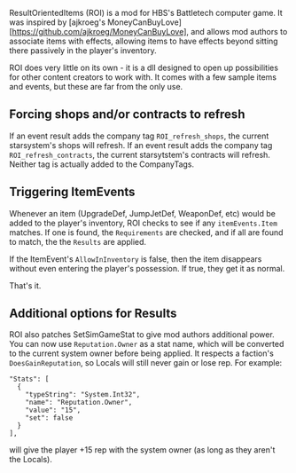 ResultOrientedItems (ROI) is a mod for HBS's Battletech computer game. It was inspired by [ajkroeg's MoneyCanBuyLove][https://github.com/ajkroeg/MoneyCanBuyLove], and allows mod authors to associate items with effects, allowing items to have effects beyond sitting there passively in the player's inventory.

ROI does very little on its own - it is a dll designed to open up possibilities for other content creators to work with. It comes with a few sample items and events, but these are far from the only use.

## Forcing shops and/or contracts to refresh

If an event result adds the company tag `ROI_refresh_shops`, the current starsystem's shops will refresh. If an event result adds the company tag `ROI_refresh_contracts`, the current starsytstem's contracts will refresh. Neither tag is actually added to the CompanyTags.

## Triggering ItemEvents
Whenever an item (UpgradeDef, JumpJetDef, WeaponDef, etc) would be added to the player's inventory, ROI checks to see if any `itemEvents.Item` matches. If one is found, the `Requirements` are checked, and if all are found to match, the the `Results` are applied.

If the ItemEvent's `AllowInInventory` is false, then the item disappears without even entering the player's possession. If true, they get it as normal.

That's it.

## Additional options for Results
ROI also patches SetSimGameStat to give mod authors additional power. You can now use `Reputation.Owner` as a stat name, which will be converted to the current system owner before being applied. It respects a faction's `DoesGainReputation`, so Locals will still never gain or lose rep. For example:
```
"Stats": [
  {
    "typeString": "System.Int32",
    "name": "Reputation.Owner",
    "value": "15",
    "set": false
  }
],
```
will give the player +15 rep with the system owner (as long as they aren't the Locals).

